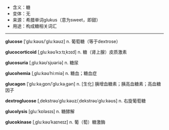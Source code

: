 - <span class="definition">含义：糖</span>
- <span class="definition">变体：无</span>
- <span class="definition">来源：希腊单词glukus（意为sweet，即甜）</span>
- <span class="definition">用途：构成糖相关词汇</span>

---

<span class="vocabulary">**glucose**</span> [ˈɡluːkəʊs/ˈɡluːkəʊz] n. 葡萄糖（等于dextrose）

<span class="vocabulary">**glucocorticoid**</span> [ˌɡluːkəʊˈkɔːtɪˌkɔɪd] n. 糖（肾上腺）皮质激素

<span class="vocabulary">**glucosuria**</span> [ˌɡluːkəʊˈsjʊəriə] n. 糖尿

<span class="vocabulary">**glucohemia**</span> [ˌglu:kəʊˈhi:miə] n. 糖血；糖血症

<span class="vocabulary">**glucagon**</span> [ˈɡluːkəˌɡɒn/ˈɡluːkəˌɡәn] n. [生化] 胰增血糖素；胰高血糖素；高血糖因子

<span class="vocabulary">**dextroglucose**</span> [ˌdekstrəʊˈɡluːkəʊz/ˌdekstrəʊˈɡluːkəʊs] n. 右旋葡萄糖

<span class="vocabulary">**glucolysis**</span> [glu:ˈkɒlәsɪs] n. 糖酵解

<span class="vocabulary">**glucokinase**</span> [ˌɡluːkəʊˈkaɪneɪz] n. 葡（萄）糖激酶


